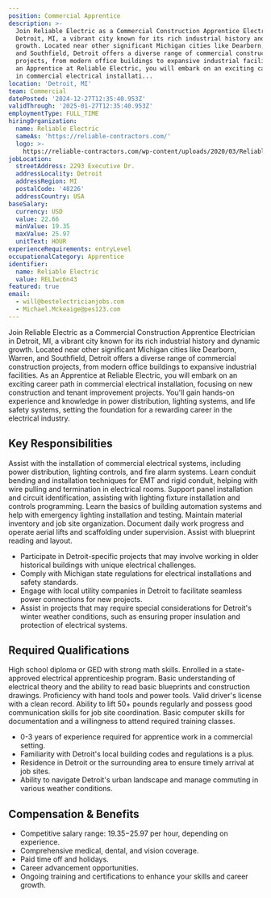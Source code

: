 ```yaml
---
position: Commercial Apprentice
description: >-
  Join Reliable Electric as a Commercial Construction Apprentice Electrician in
  Detroit, MI, a vibrant city known for its rich industrial history and dynamic
  growth. Located near other significant Michigan cities like Dearborn, Warren,
  and Southfield, Detroit offers a diverse range of commercial construction
  projects, from modern office buildings to expansive industrial facilities. As
  an Apprentice at Reliable Electric, you will embark on an exciting career path
  in commercial electrical installati...
location: 'Detroit, MI'
team: Commercial
datePosted: '2024-12-27T12:35:40.953Z'
validThrough: '2025-01-27T12:35:40.953Z'
employmentType: FULL_TIME
hiringOrganization:
  name: Reliable Electric
  sameAs: 'https://reliable-contractors.com/'
  logo: >-
    https://reliable-contractors.com/wp-content/uploads/2020/03/Reliable-Electric-Logo.jpg
jobLocation:
  streetAddress: 2293 Executive Dr.
  addressLocality: Detroit
  addressRegion: MI
  postalCode: '48226'
  addressCountry: USA
baseSalary:
  currency: USD
  value: 22.66
  minValue: 19.35
  maxValue: 25.97
  unitText: HOUR
experienceRequirements: entryLevel
occupationalCategory: Apprentice
identifier:
  name: Reliable Electric
  value: RELIwc6n43
featured: true
email:
  - will@bestelectricianjobs.com
  - Michael.Mckeaige@pes123.com
---
```




Join Reliable Electric as a Commercial Construction Apprentice Electrician in Detroit, MI, a vibrant city known for its rich industrial history and dynamic growth. Located near other significant Michigan cities like Dearborn, Warren, and Southfield, Detroit offers a diverse range of commercial construction projects, from modern office buildings to expansive industrial facilities. As an Apprentice at Reliable Electric, you will embark on an exciting career path in commercial electrical installation, focusing on new construction and tenant improvement projects. You'll gain hands-on experience and knowledge in power distribution, lighting systems, and life safety systems, setting the foundation for a rewarding career in the electrical industry.

## Key Responsibilities

Assist with the installation of commercial electrical systems, including power distribution, lighting controls, and fire alarm systems. Learn conduit bending and installation techniques for EMT and rigid conduit, helping with wire pulling and termination in electrical rooms. Support panel installation and circuit identification, assisting with lighting fixture installation and controls programming. Learn the basics of building automation systems and help with emergency lighting installation and testing. Maintain material inventory and job site organization. Document daily work progress and operate aerial lifts and scaffolding under supervision. Assist with blueprint reading and layout.

- Participate in Detroit-specific projects that may involve working in older historical buildings with unique electrical challenges.
- Comply with Michigan state regulations for electrical installations and safety standards.
- Engage with local utility companies in Detroit to facilitate seamless power connections for new projects.
- Assist in projects that may require special considerations for Detroit's winter weather conditions, such as ensuring proper insulation and protection of electrical systems.

## Required Qualifications

High school diploma or GED with strong math skills. Enrolled in a state-approved electrical apprenticeship program. Basic understanding of electrical theory and the ability to read basic blueprints and construction drawings. Proficiency with hand tools and power tools. Valid driver's license with a clean record. Ability to lift 50+ pounds regularly and possess good communication skills for job site coordination. Basic computer skills for documentation and a willingness to attend required training classes.

- 0-3 years of experience required for apprentice work in a commercial setting.
- Familiarity with Detroit's local building codes and regulations is a plus.
- Residence in Detroit or the surrounding area to ensure timely arrival at job sites.
- Ability to navigate Detroit's urban landscape and manage commuting in various weather conditions.

## Compensation & Benefits

- Competitive salary range: $19.35-$25.97 per hour, depending on experience.
- Comprehensive medical, dental, and vision coverage.
- Paid time off and holidays.
- Career advancement opportunities.
- Ongoing training and certifications to enhance your skills and career growth.